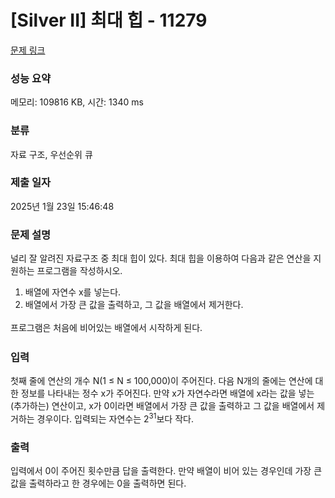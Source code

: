 # [Silver II] 최대 힙 - 11279 

[문제 링크](https://www.acmicpc.net/problem/11279) 

### 성능 요약

메모리: 109816 KB, 시간: 1340 ms

### 분류

자료 구조, 우선순위 큐

### 제출 일자

2025년 1월 23일 15:46:48

### 문제 설명

<p style="user-select: auto !important;">널리 잘 알려진 자료구조 중 최대 힙이 있다. 최대 힙을 이용하여 다음과 같은 연산을 지원하는 프로그램을 작성하시오.</p>

<ol style="user-select: auto !important;">
	<li style="user-select: auto !important;">배열에 자연수 x를 넣는다.</li>
	<li style="user-select: auto !important;">배열에서 가장 큰 값을 출력하고, <span style="line-height: 1.6em; user-select: auto !important;">그 값을 배열에서 제거한다. </span></li>
</ol>

<p style="user-select: auto !important;"><span style="line-height: 1.6em; user-select: auto !important;">프로그램은 처음에 비어있는 배열에서 시작하게 된다.</span></p>

### 입력 

 <p style="user-select: auto !important;">첫째 줄에 연산의 개수 N(1 ≤ N ≤ 100,000)이 주어진다. 다음 N개의 줄에는 연산에 대한 정보를 나타내는 정수 x가 주어진다. 만약 x가 자연수라면 배열에 x라는 값을 넣는(추가하는) 연산이고, x가 0이라면 배열에서 가장 큰 값을 출력하고 그 값을 배열에서 제거하는 경우이다. 입력되는 자연수는 2<sup style="user-select: auto !important;">31</sup>보다 작다.</p>

### 출력 

 <p style="user-select: auto !important;">입력에서 0이 주어진 횟수만큼 답을 출력한다. 만약 배열이 비어 있는 경우인데 가장 큰 값을 출력하라고 한 경우에는 0을 출력하면 된다.</p>

